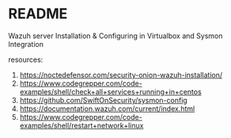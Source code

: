 # README

Wazuh server Installation & Configuring in Virtualbox and Sysmon Integration

resources:
1. https://noctedefensor.com/security-onion-wazuh-installation/
2. https://www.codegrepper.com/code-examples/shell/check+all+services+running+in+centos
3. https://github.com/SwiftOnSecurity/sysmon-config
4. https://documentation.wazuh.com/current/index.html
5. https://www.codegrepper.com/code-examples/shell/restart+network+linux
